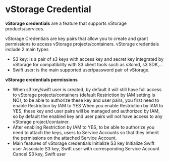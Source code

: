 # vStorage Credential

**vStorage credentials** are a feature that supports vStorage products/services.

vStorage Credentials are key pairs that allow you to create and grant permissions to access vStorage projects/containers. vStorage credentials include 2 main types

* S3 key: is a pair of s3 keys with access key and secret key integrated by vStorage for compatibility with S3 client tools such as s3cmd, s3 SDK,...
* Swift user: is the main supported user/password pair of vStorage.

**vStorage credentials permissions**&#x20;

* When s3 key/swift user is created, by default it will still have full access to vStorage projects/containers (default Restriction by IAM setting is NO), to be able to authorize these key and user pairs, you first need to enable Restriction by IAM to YES When you enable Restriction by IAM to YES, these key and user pairs will be managed and authorized by IAM, so by default the enabled key and user pairs will not have access to any vStorage project/container.&#x20;
* After enabling Restriction by IAM to YES, to be able to authorize you need to attach the keys, users to Service Accounts so that they inherit the permissions on the attached Service Account.&#x20;
* Main features of vStorage credentials Initialize S3 key Initialize Swift user Associate S3 key, Swift user with corresponding Service Account Cancel S3 key, Swift user

